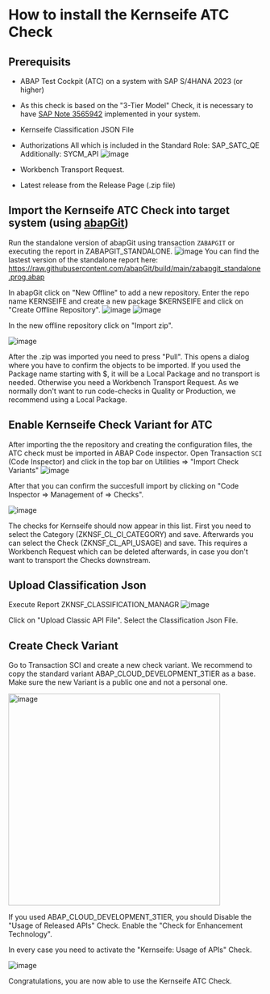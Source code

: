 # How to install the Kernseife ATC Check

## Prerequisits
* ABAP Test Cockpit (ATC) on a system with SAP S/4HANA 2023 (or higher)

* As this check is based on the "3-Tier Model" Check, it is necessary to have [SAP Note 3565942](https://me.sap.com/notes/3565942) implemented in your system.

* Kernseife Classification JSON File

* Authorizations
All which is included in the Standard Role: SAP_SATC_QE
Additionally: SYCM_API
![image](https://github.com/user-attachments/assets/4eb94ebd-5c31-4090-8a81-a1bc5790d295)

* Workbench Transport Request.

* Latest release from the Release Page (.zip file)

## Import the Kernseife ATC Check into target system (using [abapGit](https://github.com/abapGit/abapGit))
Run the standalone version of abapGit using transaction `ZABAPGIT` or executing the report in ZABAPGIT_STANDALONE.
![image](https://github.com/user-attachments/assets/16fd20d4-7dab-4d4a-8741-e149f2085195)
You can find the lastest version of the standalone report here: https://raw.githubusercontent.com/abapGit/build/main/zabapgit_standalone.prog.abap

In abapGit click on "New Offline" to add a new repository. Enter the repo name KERNSEIFE and create a new package $KERNSEIFE and click on "Create Offline Repository".
![image](https://github.com/user-attachments/assets/234f439e-c64d-41fa-81e5-d1453dbeb13a)
![image](https://github.com/user-attachments/assets/4c9dcb0c-9c05-4aa5-abfd-0b7a82e9a29f)

In the new offline repository click on "Import zip".

![image](https://github.com/user-attachments/assets/7f1267c2-88e5-4723-82a1-5d82caa01f10)

After the .zip was imported you need to press "Pull". This opens a dialog where you have to confirm the objects to be imported. 
If you used the Package name starting with $, it will be a Local Package and no transport is needed.
Otherwise you need a Workbench Transport Request.
As we normally don't want to run code-checks in Quality or Production, we recommend using a Local Package.

## Enable Kernseife Check Variant for ATC
After importing the the repository and creating the configuration files, the ATC check must be imported in ABAP Code inspector.
Open Transaction `SCI` (Code Inspector) and click in the top bar on Utilities => "Import Check Variants"
![image](https://github.com/user-attachments/assets/aa0658c1-f468-4082-a3a7-219aa845b263)


After that you can confirm the succesfull import by clicking on "Code Inspector => Management of => Checks". 

![image](https://github.com/user-attachments/assets/f635b3fc-fc17-4bc3-8ea8-e4277f7343e5)

The checks for Kernseife should now appear in this list.
First you need to select the Category (ZKNSF_CL_CI_CATEGORY) and save.
Afterwards you can select the Check (ZKNSF_CL_API_USAGE) and save.
This requires a Workbench Request which can be deleted afterwards, in case you don't want to transport the Checks downstream.

## Upload Classification Json
Execute Report ZKNSF_CLASSIFICATION_MANAGR
![image](https://github.com/user-attachments/assets/07e5d511-1d64-4edf-a83a-4d8b2f3f05a0)

Click on "Upload Classic API File".
Select the Classification Json File.



## Create Check Variant

Go to Transaction SCI and create a new check variant.
We recommend to copy the standard variant ABAP_CLOUD_DEVELOPMENT_3TIER as a base.
Make sure the new Variant is a public one and not a personal one.

<img width="420" alt="image" src="https://github.com/user-attachments/assets/46166da6-90f7-4407-a651-595961e2ee5e" />


If you used ABAP_CLOUD_DEVELOPMENT_3TIER, you should
Disable the "Usage of Released APIs" Check.
Enable the "Check for Enhancement Technology".

In every case you need to activate the "Kernseife: Usage of APIs" Check.

![image](https://github.com/user-attachments/assets/e9ad498f-52fa-45c0-85ea-73ef50119ca4)

Congratulations, you are now able to use the Kernseife ATC Check.

